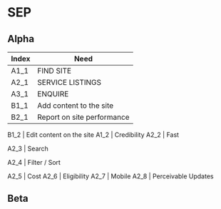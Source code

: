# SEP

## Alpha

Index | Need
------------ | --------------------------------------------------
A1_1 | FIND SITE 
A2_1 | SERVICE LISTINGS 
A3_1 | ENQUIRE 
B1_1 | Add content to the site
B2_1 | Report on site performance 

B1_2 | Edit content on the site 
A1_2 | Credibility 
A2_2 | Fast 

A2_3 | Search  

A2_4 | Filter / Sort 

A2_5 | Cost 
A2_6 | Eligibility 
A2_7 | Mobile 
A2_8 | Perceivable Updates

## Beta
